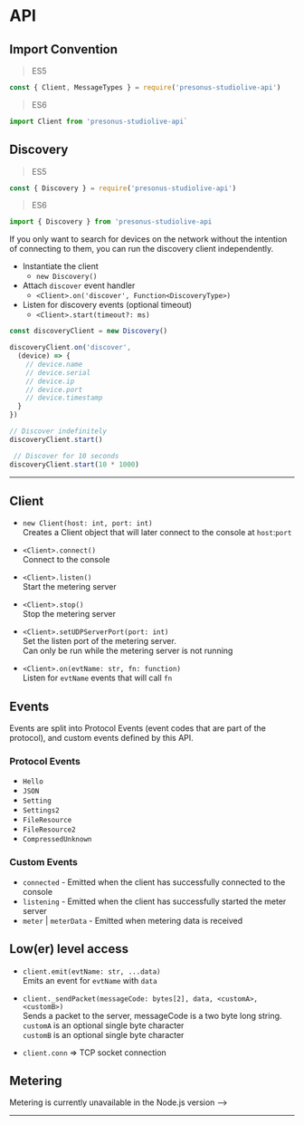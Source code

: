 # API

## Import Convention

> ES5

```js
const { Client, MessageTypes } = require('presonus-studiolive-api')
```

> ES6

```js
import Client from 'presonus-studiolive-api`
```

## Discovery

> ES5

```js
const { Discovery } = require('presonus-studiolive-api')
```

> ES6

```js
import { Discovery } from 'presonus-studiolive-api
```

If you only want to search for devices on the network without the intention of connecting to them, you can run the discovery client independently.

* Instantiate the client
  * `new Discovery()`
* Attach `discover` event handler
  * `<Client>.on('discover', Function<DiscoveryType>)`
* Listen for discovery events (optional timeout)
  * `<Client>.start(timeout?: ms)`

```js
const discoveryClient = new Discovery()

discoveryClient.on('discover',
  (device) => {
    // device.name
    // device.serial
    // device.ip
    // device.port
    // device.timestamp
  }
})

// Discover indefinitely
discoveryClient.start()

 // Discover for 10 seconds
discoveryClient.start(10 * 1000)
```

---

## Client

* `new Client(host: int, port: int)`  
Creates a Client object that will later connect to the console at `host`:`port`

* `<Client>.connect()`  
Connect to the console

* `<Client>.listen()`  
Start the metering server

* `<Client>.stop()`  
Stop the metering server

* `<Client>.setUDPServerPort(port: int)`  
Set the listen port of the metering server.  
Can only be run while the metering server is not running

* `<Client>.on(evtName: str, fn: function)`  
Listen for `evtName` events that will call `fn`



## Events

Events are split into Protocol Events (event codes that are part of the protocol), and custom events defined by this API.  

### Protocol Events

* `Hello`
* `JSON`
* `Setting`
* `Settings2`
* `FileResource`
* `FileResource2`
* `CompressedUnknown`

### Custom Events

* `connected` - Emitted when the client has successfully connected to the console
* `listening` - Emitted when the client has successfully started the meter server
* `meter` | `meterData` - Emitted when metering data is received

## Low(er) level access

* `client.emit(evtName: str, ...data)`  
Emits an event for `evtName` with `data`

* `client._sendPacket(messageCode: bytes[2], data, <customA>, <customB>)`  
Sends a packet to the server, messageCode is a two byte long string.  
`customA` is an optional single byte character  
`customB` is an optional single byte character  

* `client.conn` => TCP socket connection

## Metering

Metering is currently unavailable in the Node.js version -->

<!-- Metering data is stored as a dictionary -->


<!-- ```
{
  input: [..., ..., ... /* 32 */], // Input signal
  chain1input: input
  chain1output: [..., ..., ... /* 32 */], // First FX chain
  chain2input: chain1output,
  chain2output: [..., ..., ... /* 32 */], // Second FX chain
  chain3input: chain2output,
  chain3output: [..., ..., ... /* 32 */], // Third FX chain
  chain4input: chain3output,
  chain4output: [..., ..., ... /* 32 */], // Fourth FX chain
  level: chain4output
}
``` -->

---

